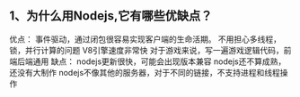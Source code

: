 ## 1、为什么用Nodejs,它有哪些优缺点？

优点：
事件驱动，通过闭包很容易实现客户端的生命活期。
不用担心多线程，锁，并行计算的问题
V8引擎速度非常快
对于游戏来说，写一遍游戏逻辑代码，前端后端通用
缺点：
nodejs更新很快，可能会出现版本兼容
nodejs还不算成熟，还没有大制作
nodejs不像其他的服务器，对于不同的链接，不支持进程和线程操作